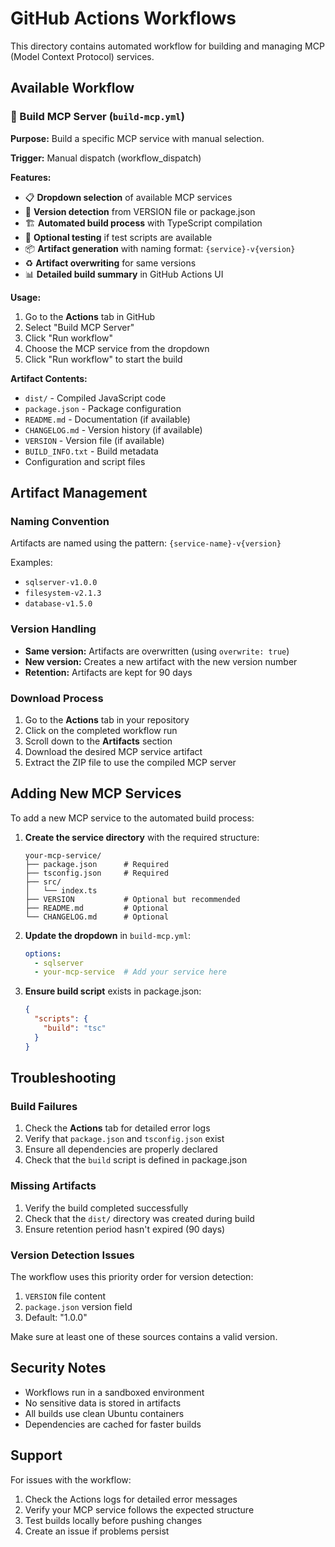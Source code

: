# GitHub Actions Workflows

This directory contains automated workflow for building and managing MCP (Model Context Protocol) services.

## Available Workflow

### 🎯 Build MCP Server (`build-mcp.yml`)

**Purpose:** Build a specific MCP service with manual selection.

**Trigger:** Manual dispatch (workflow_dispatch)

**Features:**
- 📋 **Dropdown selection** of available MCP services
- 🔄 **Version detection** from VERSION file or package.json
- 🏗️ **Automated build process** with TypeScript compilation
- 🧪 **Optional testing** if test scripts are available
- 📦 **Artifact generation** with naming format: `{service}-v{version}`
- ♻️ **Artifact overwriting** for same versions
- 📊 **Detailed build summary** in GitHub Actions UI

**Usage:**
1. Go to the **Actions** tab in GitHub
2. Select "Build MCP Server"
3. Click "Run workflow"
4. Choose the MCP service from the dropdown
5. Click "Run workflow" to start the build

**Artifact Contents:**
- `dist/` - Compiled JavaScript code
- `package.json` - Package configuration
- `README.md` - Documentation (if available)
- `CHANGELOG.md` - Version history (if available)
- `VERSION` - Version file (if available)
- `BUILD_INFO.txt` - Build metadata
- Configuration and script files

## Artifact Management

### Naming Convention
Artifacts are named using the pattern: `{service-name}-v{version}`

Examples:
- `sqlserver-v1.0.0`
- `filesystem-v2.1.3`
- `database-v1.5.0`

### Version Handling
- **Same version:** Artifacts are overwritten (using `overwrite: true`)
- **New version:** Creates a new artifact with the new version number
- **Retention:** Artifacts are kept for 90 days

### Download Process
1. Go to the **Actions** tab in your repository
2. Click on the completed workflow run
3. Scroll down to the **Artifacts** section
4. Download the desired MCP service artifact
5. Extract the ZIP file to use the compiled MCP server

## Adding New MCP Services

To add a new MCP service to the automated build process:

1. **Create the service directory** with the required structure:
   ```
   your-mcp-service/
   ├── package.json      # Required
   ├── tsconfig.json     # Required
   ├── src/
   │   └── index.ts
   ├── VERSION           # Optional but recommended
   ├── README.md         # Optional
   └── CHANGELOG.md      # Optional
   ```

2. **Update the dropdown** in `build-mcp.yml`:
   ```yaml
   options:
     - sqlserver
     - your-mcp-service  # Add your service here
   ```

3. **Ensure build script** exists in package.json:
   ```json
   {
     "scripts": {
       "build": "tsc"
     }
   }
   ```

## Troubleshooting

### Build Failures
1. Check the **Actions** tab for detailed error logs
2. Verify that `package.json` and `tsconfig.json` exist
3. Ensure all dependencies are properly declared
4. Check that the `build` script is defined in package.json

### Missing Artifacts
1. Verify the build completed successfully
2. Check that the `dist/` directory was created during build
3. Ensure retention period hasn't expired (90 days)

### Version Detection Issues
The workflow uses this priority order for version detection:
1. `VERSION` file content
2. `package.json` version field
3. Default: "1.0.0"

Make sure at least one of these sources contains a valid version.

## Security Notes

- Workflows run in a sandboxed environment
- No sensitive data is stored in artifacts
- All builds use clean Ubuntu containers
- Dependencies are cached for faster builds

## Support

For issues with the workflow:
1. Check the Actions logs for detailed error messages
2. Verify your MCP service follows the expected structure
3. Test builds locally before pushing changes
4. Create an issue if problems persist

